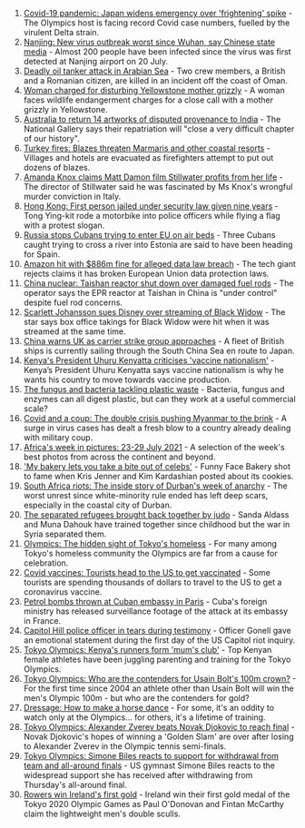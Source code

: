 1. [Covid-19 pandemic: Japan widens emergency over 'frightening' spike](https://www.bbc.co.uk/news/world-asia-58024158) - The Olympics host is facing record Covid case numbers, fuelled by the virulent Delta strain.
2. [Nanjing: New virus outbreak worst since Wuhan, say Chinese state media](https://www.bbc.co.uk/news/world-asia-china-58021911) - Almost 200 people have been infected since the virus was first detected at Nanjing airport on 20 July.
3. [Deadly oil tanker attack in Arabian Sea](https://www.bbc.co.uk/news/world-middle-east-57977702) - Two crew members, a British and a Romanian citizen, are killed in an incident off the coast of Oman.
4. [Woman charged for disturbing Yellowstone mother grizzly](https://www.bbc.co.uk/news/world-us-canada-58020967) - A woman faces wildlife endangerment charges for a close call with a mother grizzly in Yellowstone.
5. [Australia to return 14 artworks of disputed provenance to India](https://www.bbc.co.uk/news/entertainment-arts-58027898) - The National Gallery says their repatriation will "close a very difficult chapter of our history".
6. [Turkey fires: Blazes threaten Marmaris and other coastal resorts](https://www.bbc.co.uk/news/world-58026832) - Villages and hotels are evacuated as firefighters attempt to put out dozens of blazes.
7. [Amanda Knox claims Matt Damon film Stillwater profits from her life](https://www.bbc.co.uk/news/entertainment-arts-58031645) - The director of Stillwater said he was fascinated by Ms Knox's wrongful murder conviction in Italy.
8. [Hong Kong: First person jailed under security law given nine years](https://www.bbc.co.uk/news/world-asia-china-58022072) - Tong Ying-kit rode a motorbike into police officers while flying a flag with a protest slogan.
9. [Russia stops Cubans trying to enter EU on air beds](https://www.bbc.co.uk/news/world-europe-58033042) - Three Cubans caught trying to cross a river into Estonia are said to have been heading for Spain.
10. [Amazon hit with $886m fine for alleged data law breach](https://www.bbc.co.uk/news/business-58024116) - The tech giant rejects claims it has broken European Union data protection laws.
11. [China nuclear: Taishan reactor shut down over damaged fuel rods](https://www.bbc.co.uk/news/world-asia-china-58026038) - The operator says the EPR reactor at Taishan in China is "under control" despite fuel rod concerns.
12. [Scarlett Johansson sues Disney over streaming of Black Widow](https://www.bbc.co.uk/news/world-us-canada-58017445) - The star says box office takings for Black Widow were hit when it was streamed at the same time.
13. [China warns UK as carrier strike group approaches](https://www.bbc.co.uk/news/world-asia-58015367) - A fleet of British ships is currently sailing through the South China Sea en route to Japan.
14. [Kenya's President Uhuru Kenyatta criticises 'vaccine nationalism'](https://www.bbc.co.uk/news/world-africa-58030423) - Kenya’s President Uhuru Kenyatta says vaccine nationalism is why he wants his country to move towards vaccine production.
15. [The fungus and bacteria tackling plastic waste](https://www.bbc.co.uk/news/business-57733178) - Bacteria, fungus and enzymes can all digest plastic, but can they work at a useful commercial scale?
16. [Covid and a coup: The double crisis pushing Myanmar to the brink](https://www.bbc.co.uk/news/world-asia-57993930) - A surge in virus cases has dealt a fresh blow to a country already dealing with military coup.
17. [Africa's week in pictures: 23-29 July 2021](https://www.bbc.co.uk/news/world-africa-58012834) - A selection of the week's best photos from across the continent and beyond.
18. ['My bakery lets you take a bite out of celebs'](https://www.bbc.co.uk/news/business-57865991) - Funny Face Bakery shot to fame when Kris Jenner and Kim Kardashian posted about its cookies.
19. [South Africa riots: The inside story of Durban's week of anarchy](https://www.bbc.co.uk/news/world-africa-57996373) - The worst unrest since white-minority rule ended has left deep scars, especially in the coastal city of Durban.
20. [The separated refugees brought back together by judo](https://www.bbc.co.uk/news/world-58020945) - Sanda Aldass and Muna Dahouk have trained together since childhood but the war in Syria separated them.
21. [Olympics: The hidden sight of Tokyo's homeless](https://www.bbc.co.uk/news/world-asia-58016848) - For many among Tokyo's homeless community the Olympics are far from a cause for celebration.
22. [Covid vaccines: Tourists head to the US to get vaccinated](https://www.bbc.co.uk/news/world-us-canada-58004253) - Some tourists are spending thousands of dollars to travel to the US to get a coronavirus vaccine.
23. [Petrol bombs thrown at Cuban embassy in Paris](https://www.bbc.co.uk/news/world-57995485) - Cuba's foreign ministry has released surveillance footage of the attack at its embassy in France.
24. [Capitol Hill police officer in tears during testimony](https://www.bbc.co.uk/news/world-us-canada-57989607) - Officer Gonell gave an emotional statement during the first day of the US Capitol riot inquiry.
25. [Tokyo Olympics: Kenya's runners form 'mum's club'](https://www.bbc.co.uk/sport/av/africa/58010722) - Top Kenyan female athletes have been juggling parenting and training for the Tokyo Olympics.
26. [Tokyo Olympics: Who are the contenders for Usain Bolt's 100m crown?](https://www.bbc.co.uk/sport/olympics/58023141) - For the first time since 2004 an athlete other than Usain Bolt will win the men's Olympic 100m - but who are the contenders for gold?
27. [Dressage: How to make a horse dance](https://www.bbc.co.uk/news/newsbeat-57999120) - For some, it's an oddity to watch only at the Olympics... for others, it's a lifetime of training.
28. [Tokyo Olympics: Alexander Zverev beats Novak Djokovic to reach final](https://www.bbc.co.uk/sport/olympics/58023509) - Novak Djokovic's hopes of winning a 'Golden Slam' are over after losing to Alexander Zverev in the Olympic tennis semi-finals.
29. [Tokyo Olympics: Simone Biles reacts to support for withdrawal from team and all-around finals](https://www.bbc.co.uk/sport/olympics/58008278) - US gymnast Simone Biles reacts to the widespread support she has received after withdrawing from Thursday's all-around final.
30. [Rowers win Ireland's first gold](https://www.bbc.co.uk/sport/olympics/58007573) - Ireland win their first gold medal of the Tokyo 2020 Olympic Games as Paul O'Donovan and Fintan McCarthy claim the lightweight men's double sculls.
